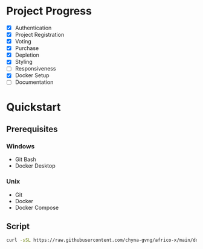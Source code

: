 # Project Progress
- [x] Authentication
- [x] Project Registration
- [x] Voting
- [x] Purchase
- [x] Depletion
- [x] Styling
- [ ] Responsiveness
- [x] Docker Setup
- [ ] Documentation

# Quickstart
## Prerequisites
### Windows
- Git Bash
- Docker Desktop
### Unix
- Git
- Docker
- Docker Compose

## Script
```bash
curl -sSL https://raw.githubusercontent.com/chyna-gvng/africo-x/main/docker-setup.sh | bash
```